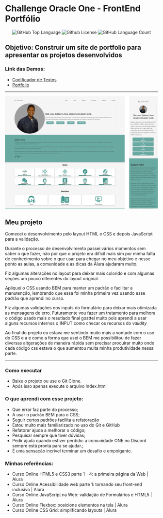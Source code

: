 # Challenge Oracle One - FrontEnd Portfólio

<p align="center">
	<img alt="GitHub Top Language" src="https://img.shields.io/github/languages/top/EdsonLLima/ChallengeOnePortfolio" />
	<img alt="Github License" src="https://img.shields.io/badge/license-MIT-green" />
	<img alt="GitHub Language Count" src="https://img.shields.io/github/languages/count/EdsonLLima/ChallengeOnePortfolio" />
</P>

## Objetivo: Construir um site de portfolio para apresentar os projetos desenvolvidos

### Link das Demos:

- [Codificador de Textos ](https://edsonllima.github.io/projetos/codificador-one/)
- [Portfolio](https://edsonllima.github.io/)

---

<p align="left">
	<img alt="App Portfolio" src="layout.png" widht="80%">
</p>

## Meu projeto

Comecei o desenvolvimento pelo layout HTML e CSS e depois JavaScript para a validação.

Durante o processo de desenvolvimento passei vários momentos sem saber o que fazer, não por que o projeto era difícil mais sim por minha falta de conhecimento sobre o que usar para chegar no meu objetivo e nesse ponto as aulas, a comunidade e as dicas da Alura ajudaram muito.

Fiz algumas alterações no layout para deixar mais colorido e com algumas seções um pouco diferentes do layout original.

Apliquei o CSS usando BEM para manter um padrão e facilitar a manutenção, lembrando que essa foi minha primeira vez usando esse padrão que aprendi no curso.

Fiz algumas validações nos inputs do formulário para deixar mais otimizada as mensagens de erro. Futuramente vou fazer um tratamento para melhora o código usado mais o resutlado final gosttei muito pois aprendi a usar alguns recursos internos o INPUT como checar os recursos do _validity_

Ao final do projeto eu estava me sentindo muito mais a vontade com o uso do CSS e a e como a forma que usei o BEM me possibilitou de fazer diversas altgerações de maneira rápida sem precisar procuirar muito onde cada código css estava o que aumentou muita minha produtividade nessa parte.

---

### Como executar

- Baixe o projeto ou use o Git Clone.
- Após isso apenas execute o arquivo Index.html

### O que aprendi com esse projeto:

- Que errar faz parte do processo;
- A usar o padrão BEM para o CSS;
- Seguir certos padrões facilita a refatoração
- Estou muito mais familiarizado no uso do Git e GitHub
- Refatorar ajuda a melhorar o código;
- Pesquisar sempre que tiver dúvidas;
- Pedir ajuda quando estiver perdido: a comunidade ONE no Discord sempre está pronta para se ajudar.;
- É uma sensação incrivel terminar um desafio e empolgante.

### Minhas referências:

- Curso Online HTML5 e CSS3 parte 1 - 4: a primeira página da Web | Alura
- Curso Online Acessibilidade web parte 1: tornando seu front-end inclusivo | Alura
- Curso Online JavaScript na Web: validação de Formulários e HTML5 | Alura
- Curso Online Flexbox: posicione elementos na tela | Alura
- Curso Online CSS Grid: simplificando layouts | Alura

##
